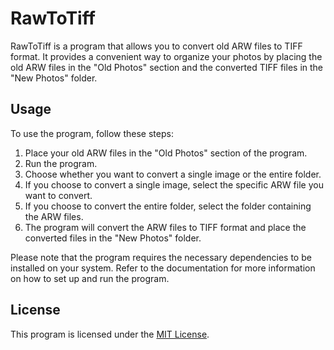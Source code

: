 # RawToTiff

RawToTiff is a program that allows you to convert old ARW files to TIFF format. It provides a convenient way to organize your photos by placing the old ARW files in the "Old Photos" section and the converted TIFF files in the "New Photos" folder.

## Usage

To use the program, follow these steps:

1. Place your old ARW files in the "Old Photos" section of the program.
2. Run the program.
3. Choose whether you want to convert a single image or the entire folder.
4. If you choose to convert a single image, select the specific ARW file you want to convert.
5. If you choose to convert the entire folder, select the folder containing the ARW files.
6. The program will convert the ARW files to TIFF format and place the converted files in the "New Photos" folder.

Please note that the program requires the necessary dependencies to be installed on your system. Refer to the documentation for more information on how to set up and run the program.

## License

This program is licensed under the [MIT License](LICENSE).